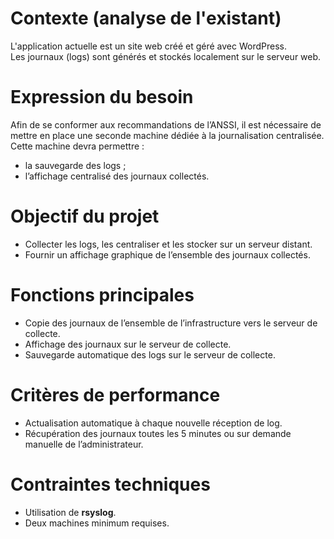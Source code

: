 # Contexte (analyse de l'existant)

L'application actuelle est un site web créé et géré avec WordPress.  
Les journaux (logs) sont générés et stockés localement sur le serveur web.

# Expression du besoin

Afin de se conformer aux recommandations de l’ANSSI, il est nécessaire de mettre en place une seconde machine dédiée à la journalisation centralisée.  
Cette machine devra permettre :

- la sauvegarde des logs ;
- l’affichage centralisé des journaux collectés.

# Objectif du projet

- Collecter les logs, les centraliser et les stocker sur un serveur distant.  
- Fournir un affichage graphique de l’ensemble des journaux collectés.

# Fonctions principales

- Copie des journaux de l’ensemble de l’infrastructure vers le serveur de collecte.  
- Affichage des journaux sur le serveur de collecte.  
- Sauvegarde automatique des logs sur le serveur de collecte.

# Critères de performance

- Actualisation automatique à chaque nouvelle réception de log.  
- Récupération des journaux toutes les 5 minutes ou sur demande manuelle de l’administrateur.

# Contraintes techniques

- Utilisation de **rsyslog**.  
- Deux machines minimum requises.
